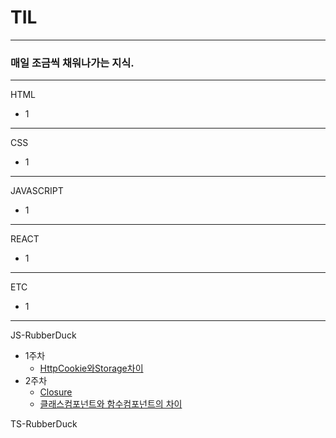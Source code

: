 # TIL
---
### 매일 조금씩 채워나가는 지식.
---
HTML
- 1
---
CSS
- 1
---
JAVASCRIPT
- 1
---
REACT
- 1
---
ETC
- 1
---
JS-RubberDuck
- 1주차
  - <a href="./JS-READMEs/RubberDuck-JS/1.HTTP_Cookie%26Storage_Diff.md">HttpCookie와Storage차이</a>
- 2주차
  - <a href="./JS-READMEs/RubberDuck-JS/2.Closure.md">Closure</a>
  - <a href="JS-READMEs/RubberDuck-JS/2.class%2Cfunctional_Component_Diff.md">클래스컴포넌트와 함수컴포넌트의 차이</a>

TS-RubberDuck